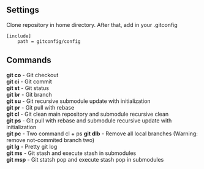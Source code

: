 ## Settings

Clone repository in home directory. After that, add in your .gitconfig  

	[include]  
		path = gitconfig/config  

## Commands
**git co** - Git checkout  
**git ci** - Git commit  
**git st** - Git status  
**git br** - Git branch  
**git su** - Git recursive submodule update with initialization  
**git pr** - Git pull with rebase  
**git cl** - Git clean main repository and submodule recursive clean  
**git ps** - Git pull with rebase and submodule recursive update with initialization  
**git pc** - Two command cl + ps
**git dlb** - Remove all local branches (Warning: remove not-commited branch two)  
**git lg** - Pretty git log  
**git ms** - Git stash and execute stash in submodules  
**git msp** - Git statsh pop and execute stash pop in submodules  
